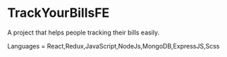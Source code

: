 # TrackYourBillsFE
A project that helps people tracking their bills easily.

Languages = React,Redux,JavaScript,NodeJs,MongoDB,ExpressJS,Scss
